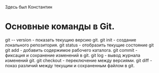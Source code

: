 Здесь был Константин

# Основные команды в Git.
git -- version - показать текущию версию git.
git init - создание локального репозитория.
git status - отобразить текущие состояние git
git add - добавить содержимое рабочего каталога.
git commit - фиксация и сохранение изменений в git.
git log - вывод журнала изменений git.
git checkout - переключение между версиями.
git diff - показ различий между текущим и сохраненным файлом в git.
